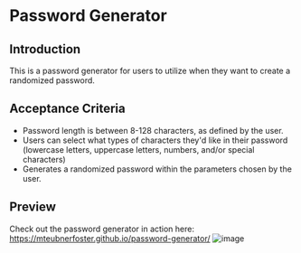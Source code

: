 # Password Generator

## Introduction

This is a password generator for users to utilize when they want to create a randomized password.

## Acceptance Criteria

* Password length is between 8-128 characters, as defined by the user.
* Users can select what types of characters they'd like in their password (lowercase letters, uppercase letters, numbers, and/or special characters)
* Generates a randomized password within the parameters chosen by the user.

## Preview
Check out the password generator in action here: https://mteubnerfoster.github.io/password-generator/
![image](https://user-images.githubusercontent.com/89106290/135534806-3383fa84-b930-42b7-95c2-9266c05304dd.png)
